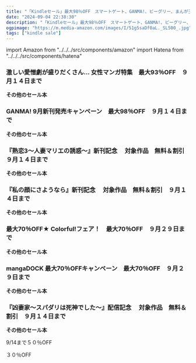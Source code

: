 ```yaml
---
title: "「Kindleセール」最大98％OFF　スマートゲート、GANMA!、ビーグリー、まんが王国コミックス、mangaDOCK"
date: "2024-09-04 22:38:30"
description: "「Kindleセール」最大98％OFF　スマートゲート、GANMA!、ビーグリー、まんが王国コミックス、mangaDOCK"
ogpimage: "https://m.media-amazon.com/images/I/51g5saDf0aL._SL500_.jpg"
tags: ["kindle sale"]
---
```

import Amazon from "../../../src/components/amazon"
import Hatena from "../../../src/components/hatena"





### 激しい愛憎劇が盛りだくさん… 女性マンガ特集　最大93％OFF　９月１４日まで


<Amazon asin="B0BSKSM232" />



<Amazon asin="B0BSKWPXZM" />



<Amazon asin="B0BSLCD5N5" />


**その他のセール本**

<Hatena src="https://kyukyunyorituryo.github.io/kindle_sale/20240914s43900/" title=""/>

### GANMA! 9月新刊発売キャンペーン　最大98％OFF　９月１４日まで


<Amazon asin="B0CVWXV898" />



<Amazon asin="B0CT5FKY9M" />



<Amazon asin="B0CGL9CLJC" />


**その他のセール本**

<Hatena src="https://kyukyunyorituryo.github.io/kindle_sale/20240914s43902/" title=""/>

### 『熟恋3～人妻マリエの誘惑～』新刊記念　 対象作品　無料＆割引　９月１４日まで


<Amazon asin="B0CWFQZGM8" />



<Amazon asin="B0CWT3YRWF" />



<Amazon asin="B09Q5SQWXC" />


**その他のセール本**

<Hatena src="https://kyukyunyorituryo.github.io/kindle_sale/20240914s43899/" title=""/>

### 『私の顔にさようなら』新刊記念　 対象作品　無料＆割引　９月１４日まで

<Amazon asin="B0BHD9LM4R" />


<Amazon asin="B0BY1WJZJ3" />


<Amazon asin="B09TZRLXDC" />


**その他のセール本**

<Hatena src="https://kyukyunyorituryo.github.io/kindle_sale/20240914s43897/" title=""/>

### 最大70％OFF★ Colorful!フェア！　最大70％OFF　９月２９日まで

<Amazon asin="B0CJRJ4B6K" />


<Amazon asin="B08LVB4Q57" />


<Amazon asin="B0CWDT52CR" />


**その他のセール本**

<Hatena src="https://kyukyunyorituryo.github.io/kindle_sale/20240929s43985/" title=""/>

### mangaDOCK 最大70％OFFキャンペーン　最大70％OFF　９月２９日まで

<Amazon asin="B0CCXWJX8T" />


<Amazon asin="B0B28QQMMH" />


<Amazon asin="B09WMLDPXG" />


**その他のセール本**

<Hatena src="https://kyukyunyorituryo.github.io/kindle_sale/20240929s43972/" title=""/>

### 『凶妻家～スパダリは死神でした～』配信記念　 対象作品　無料＆割引　９月１４日まで

<Amazon asin="B0DCNNRMT7" />


<Amazon asin="B098RYCN9Z" />


<Amazon asin="B094X2SMVX" />


**その他のセール本**

<Hatena src="https://kyukyunyorituryo.github.io/kindle_sale/20240914s43898/" title=""/>

9/14まで５０％OFF

<Amazon asin="B0D2QY34G3" />

<Amazon asin="B0CJXZ46HW" />

３０％OFF

<Amazon asin="B0BN1YHBM5" />

